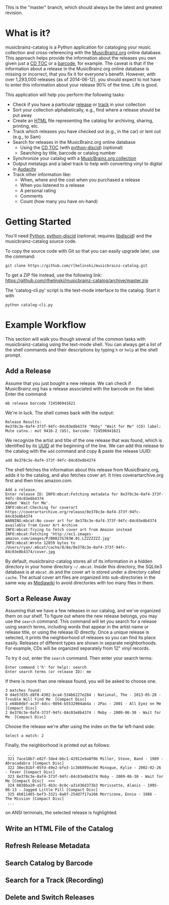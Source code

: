 This is the "master" branch, which should always be the latest and greatest
revision. 

What is it?
===================

musicbrainz-catalog is a Python application for cataloging your music
collection and cross-referencing with the
[MusicBrainz.org](http://musicbrainz.org) online database. This approach helps
provide the information about the releases you own given just a 
[CD TOC](http://musicbrainz.org/doc/Disc%20ID) or a
[barcode](http://en.wikipedia.org/wiki/Universal_Product_Code), for example.
The caveat is that if the information about a release in the MusicBrainz.org
online database is missing or incorrect, that you fix it for everyone's
benefit. However, with over 1,293,000 releases (as of 2014-06-12), you should
expect to not have to enter this information about your release 90% of the
time. Life is good.

This application will help you perform the following tasks:

* Check if you have a particular [release](https://musicbrainz.org/doc/Release)
  or [track](https://musicbrainz.org/doc/Recording) in your collection
* Sort your collection alphabetically, e.g., find where a release should be put
  away
* Create an [HTML](http://en.wikipedia.org/wiki/Html) file representing the
  catalog for archiving, sharing, printing, etc.
* Track which releases you have checked out (e.g., in the car) or lent out
  (e.g., to Sam)
* Search for releases in the MusicBrainz.org online database
    * Using the [CD TOC](http://musicbrainz.org/doc/Disc%20ID) (with
      [python-discid](https://github.com/JonnyJD/python-discid)) (optional)
    * Searching by title, barcode or catalog number
* Synchronize your catalog with a 
  [MusicBrainz.org collection](https://musicbrainz.org/doc/Collections)
* Output metatags and a label track to help with converting vinyl to digital 
  in [Audacity](http://audacity.sourceforge.net/)
* Track other information like:
    * When, where and the cost when you purchased a release
    * When you listened to a release
    * A personal rating
    * Comments
    * Count (how many you have on-hand)

Getting Started
===============

You'll need [Python](https://www.python.org/),
[python-discid](https://github.com/JonnyJD/python-discid) (optional; requires
[libdiscid](http://musicbrainz.org/doc/libdiscid)) and the musicbrainz-catalog
source code. 

To copy the source code with Git so that you can easily upgrade later, use the
command:
```
git clone https://github.com/rlhelinski/musicbrainz-catalog.git
```

To get a ZIP file instead, use the following link:
https://github.com/rlhelinski/musicbrainz-catalog/archive/master.zip

The 'catalog-cli.py' script is the text-mode interface to the catalog. Start it
with 
```
python catalog-cli.py
```

Example Workflow
================

This section will walk you though several of the common tasks with
musicbrainz-catalog using the text-mode shell. You can always get a list of the
shell commands and their descriptions by typing `h` or `help` at the shell
prompt.

Add a Release
-------------

Assume that you just bought a new release. We can check if MusicBrainz.org has
a release associated with the barcode on the label. Enter the command:

```
mb release barcode 724596941621
```

We're in luck. The shell comes back with the output:

```
Release Results:
8e378c3e-0af4-373f-94fc-84c03e8b4374 "Moby" "Wait for Me" (CD) label: Mute catno.: mut 9416-2 (US), barcode: 724596941621
```

We recognize the artist and title of the one release that was found, which is
identified by its [UUID](http://en.wikipedia.org/wiki/Uuid) at the beginning of
the line. We can add this release to the catalog with the `add` command and
copy & paste the release UUID: 

```
add 8e378c3e-0af4-373f-94fc-84c03e8b4374
```

The shell fetches the information about this release from MusicBrainz.org, adds
it to the catalog, and also fetches cover art. It tries coverartarchive.org
first and then tries amazon.com.  

```
Add a release.
Enter release ID: INFO:mbcat:Fetching metadata for 8e378c3e-0af4-373f-94fc-84c03e8b4374
Added 'Wait for Me'.
INFO:mbcat:Checking for coverart https://coverartarchive.org/release/8e378c3e-0af4-373f-94fc-84c03e8b4374
WARNING:mbcat:No cover art for 8e378c3e-0af4-373f-94fc-84c03e8b4374 available from Cover Art Archive
INFO:mbcat:Trying to fetch cover art from Amazon instead
INFO:mbcat:Fetching 'http://ec1.images-amazon.com/images/P/B0027G783W.01.LZZZZZZZ.jpg'
INFO:mbcat:Wrote 12859 bytes to /Users/ryan/.mbcat/cache/8/8e/8e378c3e-0af4-373f-94fc-84c03e8b4374/cover.jpg
```

By default, musicbrainz-catalog stores all of its information in a hidden
directory in your home directory `~/.mbcat`. Inside this directory, the SQLite3
database is at `mbcat.db` and the cover art is stored under a directory called
`cache`. The actual cover art files are organized into sub-directories in the
same way as [Mediawiki](http://www.mediawiki.org/) to avoid directories with
too many files in them. 

Sort a Release Away
-------------------

Assuming that we have a few releases in our catalog, and we've organized them
on our shelf. To figure out where the new release belongs, you may use the
`search` command. This command will let you search for a release using search
terms, including words that appear in the artist name or release title, or
using the release ID directly. Once a unique release is selected, it prints the
neighborhood of releases so you can find its place easily. Releases of
different types are shown in separate neighborhoods. For example, CDs will be
organized separately from 12" vinyl records. 

To try it out, enter the `search` command. Then enter your search terms:

```
Enter command ('h' for help): search
Enter search terms (or release ID): me
```

If there is more than one release found, you will be asked to choose one.

```
3 matches found:
0 d4e57d35-d8f8-4302-bca4-534b6227e284 : National, The - 2013-05-20 - Trouble Will Find Me  [Compact Disc]
1 e68b0dbf-ac3f-4dcc-9894-b5532904ab4a : 2Pac - 2001 - All Eyez on Me  [Compact Disc]
2 8e378c3e-0af4-373f-94fc-84c03e8b4374 : Moby - 2009-06-30 - Wait for Me  [Compact Disc]
```

Choose the release we're after using the index on the far left-hand side:

```
Select a match: 2
```

Finally, the neighborhood is printed out as follows:

```
 ...
 321 7ace18b7-e82f-3de4-b6c1-42912e9a8f0b Miller, Steve, Band - 1989 - Abracadabra [Compact Disc] 
 322 30ec81bf-05fd-49e2-bfe3-1c386899ac0d Minogue, Kylie - 2002-02-26 - Fever [Compact Disc] 
 323 8e378c3e-0af4-373f-94fc-84c03e8b4374 Moby - 2009-06-30 - Wait for Me [Compact Disc]  <<<
 324 0838ba20-a571-4b3c-8c0c-a31436d373b3 Morissette, Alanis - 1995-06-13 - Jagged Little Pill [Compact Disc] 
 325 4b811465-bef3-3321-8a6f-25dd7f17a166 Morricone, Ennio - 1986 - The Mission [Compact Disc] 
 ...
```

on ANSI terminals, the selected release is highlighted.

Write an HTML File of the Catalog
---------------------------------

Refresh Release Metadata
------------------------

Search Catalog by Barcode
-------------------------

Search for a Track (Recording)
------------------------------

Delete and Switch Releases
--------------------------



